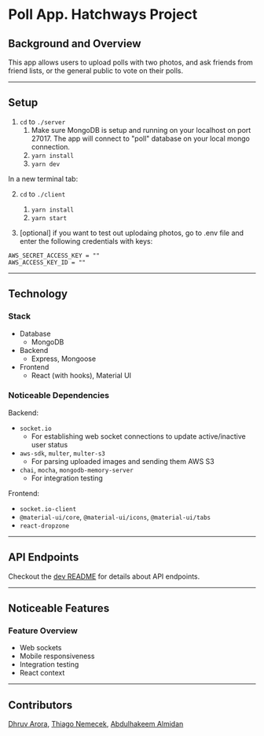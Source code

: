 # Poll App. Hatchways Project

## Background and Overview

This app allows users to upload polls with two photos, and ask friends from friend lists, or the general public to vote on their polls.

---

## Setup

1. `cd` to `./server`
   1. Make sure MongoDB is setup and running on your localhost on port 27017. The app will connect to "poll" database on your local mongo connection.
   2. `yarn install`
   3. `yarn dev`

In a new terminal tab:

2. `cd` to `./client`

   1. `yarn install`
   2. `yarn start`

3. [optional] if you want to test out uplodaing photos, go to .env file and enter the following credentials with keys:

```
AWS_SECRET_ACCESS_KEY = ""
AWS_ACCESS_KEY_ID = ""
```

---

## Technology

### Stack

- Database
  - MongoDB
- Backend
  - Express, Mongoose
- Frontend
  - React (with hooks), Material UI

### Noticeable Dependencies

Backend:

- `socket.io`
  - For establishing web socket connections to update active/inactive user status
- `aws-sdk`, `multer`, `multer-s3`
  - For parsing uploaded images and sending them AWS S3
- `chai`, `mocha`, `mongodb-memory-server`
  - For integration testing

Frontend:

- `socket.io-client`
- `@material-ui/core`, `@material-ui/icons`, `@material-ui/tabs`
- `react-dropzone`

---

## API Endpoints

Checkout the [dev README](./dev.README.md) for details about API endpoints.

---

## Noticeable Features

### Feature Overview

- Web sockets
- Mobile responsiveness
- Integration testing
- React context

---

## Contributors

[Dhruv Arora](https://github.com/dotslash227), [Thiago Nemecek](https://github.com/tgnemecek), [Abdulhakeem Almidan](https://github.com/Hakeemmidan)
